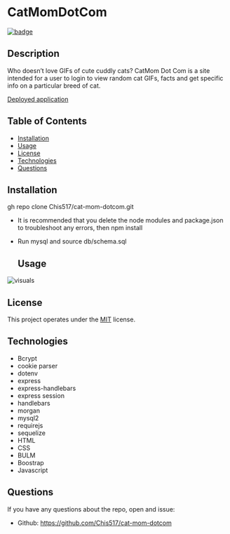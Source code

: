 # CatMomDotCom

  [![badge](https://img.shields.io/badge/License-MIT-yellow.svg)]((https://opensource.org/licenses/MIT))
  
  ## Description

  Who doesn’t love GIFs of cute cuddly cats? CatMom Dot Com is a site intended for a user to login to view random cat GIFs, facts and get specific info on a particular breed of cat.


[Deployed application](https://github.com/Chis517/cat-mom-dotcom)

  ## Table of Contents

  * [Installation](#Installation)
  * [Usage](#usage)
  * [License](#license)
  * [Technologies](#technologies)
  * [Questions](#questions)
 

  ## Installation
  gh repo clone Chis517/cat-mom-dotcom.git

* It is recommended that you delete the node modules and package.json to troubleshoot any errors, then npm install
* Run mysql and source db/schema.sql
  
 
  ## Usage

 ![visuals]()

  ## License
  This project operates under the [MIT](https://choosealicense.com/licenses/MIT/) license.

  ## Technologies
 * Bcrypt
 * cookie parser
 * dotenv
 * express
 * express-handlebars
 * express session
 * handlebars
 * morgan
 * mysql2
 * requirejs
 * sequelize
 * HTML
 * CSS
 * BULM
 * Boostrap
 * Javascript



  ## Questions
  If you have any questions about the repo, open and issue:
  * Github: https://github.com/Chis517/cat-mom-dotcom
